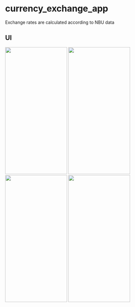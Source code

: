 # currency_exchange_app

Exchange rates are calculated according to NBU data

## UI

<div>
  <img src="https://user-images.githubusercontent.com/93490214/159810794-2a20c4cb-008e-44e8-8cf8-eb07e4298a9e.jpg" width="200" height="411"/>
  <img src="https://user-images.githubusercontent.com/93490214/159810798-f4f6324d-066c-4f9d-9be0-d3d5d719f0b1.jpg" width="200" height="411"/>
  <img src="https://user-images.githubusercontent.com/93490214/159810801-d491d957-5782-44c2-bcbd-8c3bfa47313d.jpg" width="200" height="411"/>
  <img src="https://user-images.githubusercontent.com/93490214/159810806-10d8cefb-439c-41e5-93ae-acccb61f9f51.jpg" width="200" height="411"/>
</div>
